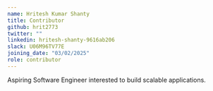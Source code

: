 ```yaml
---
name: Hritesh Kumar Shanty
title: Contributor
github: hrit2773
twitter: ""
linkedin: hritesh-shanty-9616ab206
slack: U06M96TV77E
joining_date: "03/02/2025"
role: contributor
---
```


Aspiring Software Engineer interested to build scalable applications.
